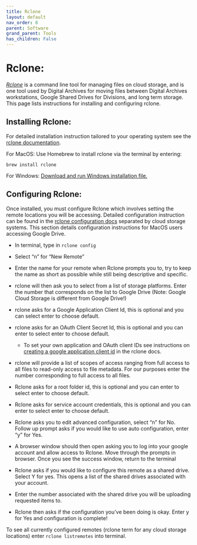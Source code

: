 ```yaml
---
title: Rclone
layout: default
nav_order: 8
parent: Software
grand_parent: Tools
has_children: False
---
```


# Rclone:
[*Rclone*](https://rclone.org/) is a command line tool for managing files on cloud storage, and is one tool used by Digital Archives for moving files between Digital Archives workstations, Google Shared Drives for Divisions, and long term storage. This page lists instructions for installing and configuring rclone. 

## Installing Rclone:
For detailed installation instruction tailored to your operating system see the [rclone documentation](https://rclone.org/install/).

For MacOS:
Use Homebrew to install rclone via the terminal by entering:
```
brew install rclone
``` 

For Windows:
[Download and run Windows installation file.](https://rclone.org/downloads/)

## Configuring Rclone:
Once installed, you must configure Rclone which involves setting the remote locations you will be accessing. Detailed configuration instruction can be found in the [rclone configuration docs](https://rclone.org/docs/) separated by cloud storage systems. This section details configuration instructions for MacOS users accessing Google Drive. 

- In terminal, type in ```rclone config```
  
- Select “n” for “New Remote”
  
- Enter the name for your remote when Rclone prompts you to, try to keep the name as short as possible while still being descriptive and specific. 
  
- rclone will then ask you to select from a list of storage platforms. Enter the number that corresponds on the list to Google Drive (Note: Google Cloud Storage is different from Google Drive!)
- rclone asks for a Google Application Client Id, this is optional and you can select enter to choose default. 
  
- rclone asks for an OAuth Client Secret Id, this is optional and you can enter to select enter to choose default.
    - To set your own application and OAuth client IDs see instructions on [creating a google application client id](https://rclone.org/drive/#making-your-own-client-id) in the rclone docs.
  
- rclone will provide a list of scopes of access ranging from full access to all files to read-only access to file metadata. For our purposes enter the number corresponding to full access to all files. 
  
- Rclone asks for a root folder id, this is optional and you can enter to select enter to choose default.
  
- Rclone asks for service account credentials, this is optional and you can enter to select enter to choose default.
  
- Rclone asks you to edit advanced configuration, select “n” for No. Follow up prompt asks if you would like to use auto configuration, enter “y” for Yes. 
  
- A browser window should then open asking you to log into your google account and allow access to Rclone. Move through the prompts in browser. Once you see the success window, return to the terminal
  
- Rclone asks if you would like to configure this remote as a shared drive. Select Y for yes. This opens a list of the shared drives associated with your account. 
  
- Enter the number associated with the shared drive you will be uploading requested items to. 
  
- Rclone then asks if the configuration you’ve been doing is okay. Enter y for Yes and configuration is complete!

To see all currently configured remotes (rclone term for any cloud storage locations) enter ```rclone listremotes``` into terminal. 
